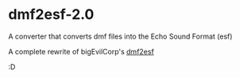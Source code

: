 # dmf2esf-2.0

A converter that converts dmf files into the Echo Sound Format (esf)

A complete rewrite of bigEvilCorp's [dmf2esf](https://github.com/BigEvilCorporation/dmf2esf)

:D
